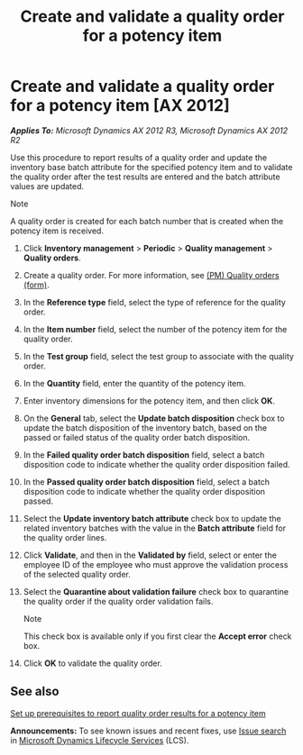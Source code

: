 ﻿---
title: Create and validate a quality order for a potency item
TOCTitle: Create and validate a quality order for a potency item
ms:assetid: 7ea865cc-afdb-4894-a656-db9e67115502
ms:mtpsurl: https://technet.microsoft.com/en-us/library/JJ838740(v=AX.60)
ms:contentKeyID: 50120623
ms.date: 04/18/2014
mtps_version: v=AX.60
---

# Create and validate a quality order for a potency item [AX 2012]


_**Applies To:** Microsoft Dynamics AX 2012 R3, Microsoft Dynamics AX 2012 R2_

Use this procedure to report results of a quality order and update the inventory base batch attribute for the specified potency item and to validate the quality order after the test results are entered and the batch attribute values are updated.


> [!NOTE]
> <P>A quality order is created for each batch number that is created when the potency item is received.</P>



1.  Click **Inventory management** \> **Periodic** \> **Quality management** \> **Quality orders**.

2.  Create a quality order. For more information, see [(PM) Quality orders (form)](https://technet.microsoft.com/en-us/library/hh328650\(v=ax.60\)).

3.  In the **Reference type** field, select the type of reference for the quality order.

4.  In the **Item number** field, select the number of the potency item for the quality order.

5.  In the **Test group** field, select the test group to associate with the quality order.

6.  In the **Quantity** field, enter the quantity of the potency item.

7.  Enter inventory dimensions for the potency item, and then click **OK**.

8.  On the **General** tab, select the **Update batch disposition** check box to update the batch disposition of the inventory batch, based on the passed or failed status of the quality order batch disposition.

9.  In the **Failed quality order batch disposition** field, select a batch disposition code to indicate whether the quality order disposition failed.

10. In the **Passed quality order batch disposition** field, select a batch disposition code to indicate whether the quality order disposition passed.

11. Select the **Update inventory batch attribute** check box to update the related inventory batches with the value in the **Batch attribute** field for the quality order lines.

12. Click **Validate**, and then in the **Validated by** field, select or enter the employee ID of the employee who must approve the validation process of the selected quality order.

13. Select the **Quarantine about validation failure** check box to quarantine the quality order if the quality order validation fails.
    

    > [!NOTE]
    > <P>This check box is available only if you first clear the <STRONG>Accept error</STRONG> check box.</P>



14. Click **OK** to validate the quality order.

## See also

[Set up prerequisites to report quality order results for a potency item](set-up-prerequisites-to-report-quality-order-results-for-a-potency-item.md)

  
**Announcements:** To see known issues and recent fixes, use [Issue search](http://go.microsoft.com/fwlink/?linkid=389258) in [Microsoft Dynamics Lifecycle Services](http://go.microsoft.com/fwlink/?linkid=306505) (LCS).

